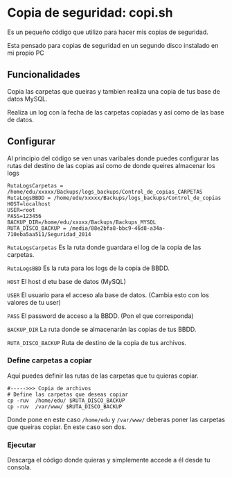 Copia de seguridad: copi.sh
===========================

Es un pequeño código que utilizo para hacer mis copias de seguridad.

Esta pensado para copias de seguridad en un segundo disco instalado en mi propio PC

Funcionalidades
------------------

Copia las carpetas que queiras y tambien realiza una copia de tus base de datos MySQL.

Realiza un log con la fecha de las carpetas copiadas y así como de las base de datos.

Configurar
-------------

Al principio del código se ven unas varibales donde puedes configurar las rutas del destino de las copias así como de donde queires almacenar los logs

	RutaLogsCarpetas = /home/edu/xxxxx/Backups/logs_backups/Control_de_copias_CARPETAS
	RutaLogsBBDD = /home/edu/xxxxx/Backups/logs_backups/Control_de_copias
	HOST=localhost
	USER=root
	PASS=123456
	BACKUP_DIR=/home/edu/xxxxx/Backups/Backups_MYSQL
	RUTA_DISCO_BACKUP = /media/88e2bfa8-bbc9-46d8-a34a-710eba5aa511/Seguridad_2014


`RutaLogsCarpetas` Es la ruta donde guardara el log de la copia de las carpetas.

`RutaLogsBBD` Es la ruta para los logs de la copia de BBDD.

`HOST` El host d etu base de datos (MySQL)

`USER` El usuario para el acceso ala base de datos. (Cambia esto con los valores de tu user)

`PASS` El password de acceso a la BBDD. (Pon el que corresponda)

`BACKUP_DIR` La ruta donde se almacenarán las copias de tus BBDD.

`RUTA_DISCO_BACKUP` Ruta de destino de la copia de tus archivos.



### Define carpetas a copiar

Aquí puedes definir las rutas de las carpetas que tu quieras copiar.

	#----->>> Copia de archivos
	# Define las carpetas que deseas copiar
	cp -ruv  /home/edu/ $RUTA_DISCO_BACKUP
	cp -ruv  /var/www/ $RUTA_DISCO_BACKUP

Donde pone en este caso `/home/edu` y `/var/www/` deberas poner las carpetas que queiras copiar. En este caso son dos. 


### Ejecutar

Descarga el código donde quieras y simplemente accede a él desde tu consola.

